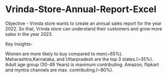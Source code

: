 # Vrinda-Store-Annual-Report-Excel

Objective - Vrinda store wants to create an annual sales report for the year 2022. So that, Vrinda store can understand their customers and grow more sales in the year 2023.

Key Insights-

Women are more likely to buy compared to men(~65%).
Maharashtra,Karnataka, and Uttarpradesh are the top 3 states.(~35%).
Adult age group (30-49 Years) is maximum contributing.
Amazon, flipkart and myntra channels are max. contributing.(~80%).



